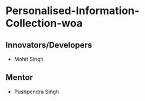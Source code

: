 # **Personalised-Information-Collection-woa**
## **Innovators/Developers​**
- Mohit Singh​

## **Mentor**
- Pushpendra Singh ​ 
